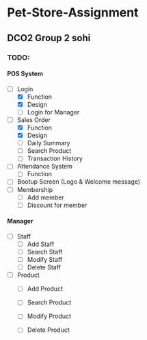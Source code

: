 # Pet-Store-Assignment
## DCO2 Group 2 sohi

### TODO:
#### POS System
- [ ] Login
  - [x] Function
  - [x] Design
  - [ ] Login for Manager
- [ ] Sales Order
  - [x] Function
  - [x] Design
  - [ ] Daily Summary
  - [ ] Search Product
  - [ ] Transaction History
- [ ] Attendance System
  - [ ] Function
- [ ] Bootup Screen (Logo & Welcome message)
- [ ] Membership
  - [ ] Add member
  - [ ] Discount for member

#### Manager
- [ ] Staff
  - [ ] Add Staff
  - [ ] Search Staff
  - [ ] Modify Staff
  - [ ] Delete Staff
- [ ] Product
  - [ ] Add Product
  - [ ] Search Product
  - [ ] Modify Product
  - [ ] Delete Product
  

